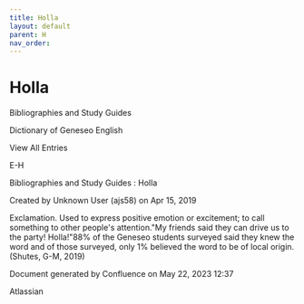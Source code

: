 ```yaml
---
title: Holla
layout: default
parent: H
nav_order:
---
```


# Holla

Bibliographies and Study Guides

Dictionary of Geneseo English

View All Entries

E-H

Bibliographies and Study Guides : Holla

Created by  Unknown User (ajs58) on Apr 15, 2019

Exclamation. Used to express positive emotion or excitement; to call something to other people's attention.&quot;My friends said they can drive us to the party! Holla!&quot;88% of the Geneseo students surveyed said they knew the word and of those surveyed, only 1% believed the word to be of local origin.(Shutes, G-M, 2019)

Document generated by Confluence on May 22, 2023 12:37

Atlassian
